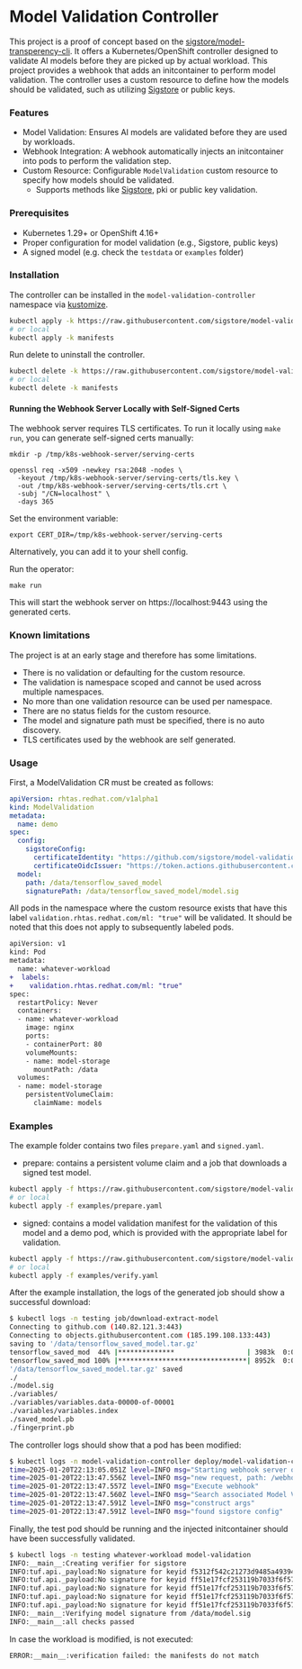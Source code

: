 # Model Validation Controller

This project is a proof of concept based on the [sigstore/model-transperency-cli](https://github.com/sigstore/model-transparency). It offers a Kubernetes/OpenShift controller designed to validate AI models before they are picked up by actual workload. This project provides a webhook that adds an initcontainer to perform model validation. The controller uses a custom resource to define how the models should be validated, such as utilizing [Sigstore](https://www.sigstore.dev/) or public keys.

### Features

- Model Validation: Ensures AI models are validated before they are used by workloads.
- Webhook Integration: A webhook automatically injects an initcontainer into pods to perform the validation step.
- Custom Resource: Configurable `ModelValidation` custom resource to specify how models should be validated. 
    - Supports methods like [Sigstore](https://www.sigstore.dev/), pki or public key validation.

### Prerequisites

- Kubernetes 1.29+ or OpenShift 4.16+
- Proper configuration for model validation (e.g., Sigstore, public keys)
- A signed model (e.g. check the `testdata` or `examples` folder)

### Installation

The controller can be installed in the `model-validation-controller` namespace via [kustomize](https://kustomize.io/).
```bash
kubectl apply -k https://raw.githubusercontent.com/sigstore/model-validation-operator/main/manifests
# or local
kubectl apply -k manifests
```

Run delete to uninstall the controller.
```bash
kubectl delete -k https://raw.githubusercontent.com/sigstore/model-validation-operator/main/manifests
# or local
kubectl delete -k manifests
```

#### Running the Webhook Server Locally with Self-Signed Certs

The webhook server requires TLS certificates. To run it locally using `make run`, you can generate self-signed certs manually:

```
mkdir -p /tmp/k8s-webhook-server/serving-certs

openssl req -x509 -newkey rsa:2048 -nodes \
  -keyout /tmp/k8s-webhook-server/serving-certs/tls.key \
  -out /tmp/k8s-webhook-server/serving-certs/tls.crt \
  -subj "/CN=localhost" \
  -days 365
```

Set the environment variable:

```
export CERT_DIR=/tmp/k8s-webhook-server/serving-certs
```

Alternatively, you can add it to your shell config.

Run the operator:

```
make run
```

This will start the webhook server on https://localhost:9443 using the generated certs.


### Known limitations

The project is at an early stage and therefore has some limitations.

- There is no validation or defaulting for the custom resource.
- The validation is namespace scoped and cannot be used across multiple namespaces.
- No more than one validation resource can be used per namespace.
- There are no status fields for the custom resource.
- The model and signature path must be specified, there is no auto discovery.
- TLS certificates used by the webhook are self generated.

### Usage

First, a ModelValidation CR must be created as follows:
```yaml
apiVersion: rhtas.redhat.com/v1alpha1
kind: ModelValidation
metadata:
  name: demo
spec:
  config:
    sigstoreConfig:
      certificateIdentity: "https://github.com/sigstore/model-validation-operator/.github/workflows/sign-model.yaml@refs/tags/v0.0.2"
      certificateOidcIssuer: "https://token.actions.githubusercontent.com"
  model:
    path: /data/tensorflow_saved_model
    signaturePath: /data/tensorflow_saved_model/model.sig
```

All pods in the namespace where the custom resource exists that have this label `validation.rhtas.redhat.com/ml: "true"` will be validated.
It should be noted that this does not apply to subsequently labeled pods.

```diff
apiVersion: v1
kind: Pod
metadata:
  name: whatever-workload
+  labels:
+    validation.rhtas.redhat.com/ml: "true"
spec:
  restartPolicy: Never
  containers:
  - name: whatever-workload
    image: nginx
    ports:
    - containerPort: 80
    volumeMounts:
    - name: model-storage
      mountPath: /data
  volumes:
  - name: model-storage
    persistentVolumeClaim:
      claimName: models
```

### Examples

The example folder contains two files `prepare.yaml` and `signed.yaml`.

- prepare: contains a persistent volume claim and a job that downloads a signed test model.
```bash
kubectl apply -f https://raw.githubusercontent.com/sigstore/model-validation-operator/main/examples/prepare.yaml
# or local
kubectl apply -f examples/prepare.yaml
```
- signed: contains a model validation manifest for the validation of this model and a demo pod, which is provided with the appropriate label for validation.
```bash
kubectl apply -f https://raw.githubusercontent.com/sigstore/model-validation-operator/main/examples/verify.yaml
# or local
kubectl apply -f examples/verify.yaml
```

After the example installation, the logs of the generated job should show a successful download:
```bash
$ kubectl logs -n testing job/download-extract-model 
Connecting to github.com (140.82.121.3:443)
Connecting to objects.githubusercontent.com (185.199.108.133:443)
saving to '/data/tensorflow_saved_model.tar.gz'
tensorflow_saved_mod  44% |**************                  | 3983k  0:00:01 ETA
tensorflow_saved_mod 100% |********************************| 8952k  0:00:00 ETA
'/data/tensorflow_saved_model.tar.gz' saved
./
./model.sig
./variables/
./variables/variables.data-00000-of-00001
./variables/variables.index
./saved_model.pb
./fingerprint.pb
```

The controller logs should show that a pod has been modified:
```bash
$ kubectl logs -n model-validation-controller deploy/model-validation-controller
time=2025-01-20T22:13:05.051Z level=INFO msg="Starting webhook server on :8080"
time=2025-01-20T22:13:47.556Z level=INFO msg="new request, path: /webhook"
time=2025-01-20T22:13:47.557Z level=INFO msg="Execute webhook"
time=2025-01-20T22:13:47.560Z level=INFO msg="Search associated Model Validation CR" pod=whatever-workload namespace=model-validation-controller
time=2025-01-20T22:13:47.591Z level=INFO msg="construct args"
time=2025-01-20T22:13:47.591Z level=INFO msg="found sigstore config"
```

Finally, the test pod should be running and the injected initcontainer should have been successfully validated.
```bash
$ kubectl logs -n testing whatever-workload model-validation
INFO:__main__:Creating verifier for sigstore
INFO:tuf.api._payload:No signature for keyid f5312f542c21273d9485a49394386c4575804770667f2ddb59b3bf0669fddd2f
INFO:tuf.api._payload:No signature for keyid ff51e17fcf253119b7033f6f57512631da4a0969442afcf9fc8b141c7f2be99c
INFO:tuf.api._payload:No signature for keyid ff51e17fcf253119b7033f6f57512631da4a0969442afcf9fc8b141c7f2be99c
INFO:tuf.api._payload:No signature for keyid ff51e17fcf253119b7033f6f57512631da4a0969442afcf9fc8b141c7f2be99c
INFO:tuf.api._payload:No signature for keyid ff51e17fcf253119b7033f6f57512631da4a0969442afcf9fc8b141c7f2be99c
INFO:__main__:Verifying model signature from /data/model.sig
INFO:__main__:all checks passed
```
In case the workload is modified, is not executed:
```bash
ERROR:__main__:verification failed: the manifests do not match
```

